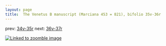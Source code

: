 ```yaml
---
layout: page
title:  The Venetus B manuscript (Marciana 453 = 821), bifolio 35v-36r
---
```


prev: [34v-35r](../34v-35r/) next: [36v-37r](../36v-37r/)



[![Linked to zoomble image](http://www.homermultitext.org/iipsrv?IIIF=/project/homer/pyramidal/deepzoom/hmt/vbbifolio/v1/vb_35v_36r.tif/full/2000,/0/default.jpg)](http://www.homermultitext.org/ict2/?urn=urn:cite2:hmt:vbbifolio.v1:vb_35v_36r)

